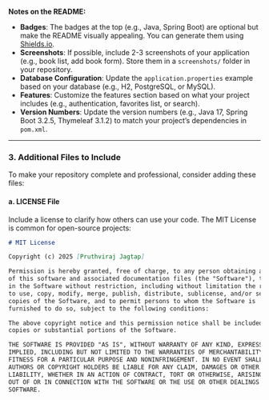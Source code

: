 
**Notes on the README:**
- **Badges**: The badges at the top (e.g., Java, Spring Boot) are optional but make the README visually appealing. You can generate them using [Shields.io](https://shields.io/).
- **Screenshots**: If possible, include 2-3 screenshots of your application (e.g., book list, add book form). Store them in a `screenshots/` folder in your repository.
- **Database Configuration**: Update the `application.properties` example based on your database (e.g., H2, PostgreSQL, or MySQL).
- **Features**: Customize the features section based on what your project includes (e.g., authentication, favorites list, or search).
- **Version Numbers**: Update the version numbers (e.g., Java 17, Spring Boot 3.2.5, Thymeleaf 3.1.2) to match your project’s dependencies in `pom.xml`.

---

### 3. Additional Files to Include
To make your repository complete and professional, consider adding these files:

#### a. LICENSE File
Include a license to clarify how others can use your code. The MIT License is common for open-source projects:
```markdown
# MIT License

Copyright (c) 2025 [Pruthviraj Jagtap]

Permission is hereby granted, free of charge, to any person obtaining a copy
of this software and associated documentation files (the "Software"), to deal
in the Software without restriction, including without limitation the rights
to use, copy, modify, merge, publish, distribute, sublicense, and/or sell
copies of the Software, and to permit persons to whom the Software is
furnished to do so, subject to the following conditions:

The above copyright notice and this permission notice shall be included in all
copies or substantial portions of the Software.

THE SOFTWARE IS PROVIDED "AS IS", WITHOUT WARRANTY OF ANY KIND, EXPRESS OR
IMPLIED, INCLUDING BUT NOT LIMITED TO THE WARRANTIES OF MERCHANTABILITY,
FITNESS FOR A PARTICULAR PURPOSE AND NONINFRINGEMENT. IN NO EVENT SHALL THE
AUTHORS OR COPYRIGHT HOLDERS BE LIABLE FOR ANY CLAIM, DAMAGES OR OTHER
LIABILITY, WHETHER IN AN ACTION OF CONTRACT, TORT OR OTHERWISE, ARISING FROM,
OUT OF OR IN CONNECTION WITH THE SOFTWARE OR THE USE OR OTHER DEALINGS IN THE
SOFTWARE.
